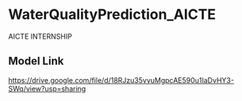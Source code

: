 
# WaterQualityPrediction_AICTE

AICTE INTERNSHIP

<td>

## Model Link
<a> https://drive.google.com/file/d/18RJzu35vyuMgpcAE590u1IaDvHY3-SWq/view?usp=sharing </a>


